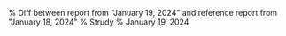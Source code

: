 % Diff between report from "January 19, 2024" and reference report from "January 18, 2024"
% Strudy
% January 19, 2024


